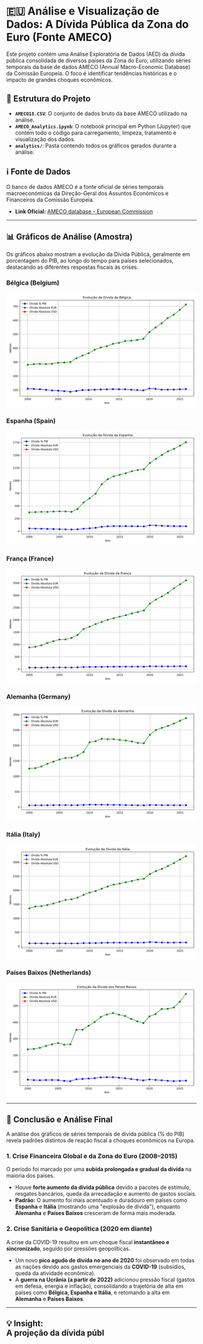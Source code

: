 # 🇪🇺 Análise e Visualização de Dados: A Dívida Pública da Zona do Euro (Fonte AMECO)

Este projeto contém uma Análise Exploratória de Dados (AED) da dívida pública consolidada de diversos países da Zona do Euro, utilizando séries temporais da base de dados AMECO (Annual Macro-Economic Database) da Comissão Europeia. O foco é identificar tendências históricas e o impacto de grandes choques econômicos.

## 💾 Estrutura do Projeto

* **`AMECO18.CSV`**: O conjunto de dados bruto da base AMECO utilizado na análise.
* **`AMECO_Analytics.ipynb`**: O notebook principal em Python (Jupyter) que contém todo o código para carregamento, limpeza, tratamento e visualização dos dados.
* **`analytics/`**: Pasta contendo todos os gráficos gerados durante a análise.

## ℹ️ Fonte de Dados

O banco de dados AMECO é a fonte oficial de séries temporais macroeconómicas da Direção-Geral dos Assuntos Económicos e Financeiros da Comissão Europeia.

* **Link Oficial:** [AMECO database - European Commission](https://economy-finance.ec.europa.eu/economic-research-and-databases/economic-databases/ameco-database_en)

---

## 📊 Gráficos de Análise (Amostra)

Os gráficos abaixo mostram a evolução da Dívida Pública, geralmente em porcentagem do PIB, ao longo do tempo para países selecionados, destacando as diferentes respostas fiscais às crises.

### Bélgica (Belgium)
![Evolução da Dívida da Bélgica](analytics/belgim.png)

### Espanha (Spain)
![Evolução da Dívida da Espanha](analytics/spain.png)

### França (France)
![Evolução da Dívida da França](analytics/france.png)

### Alemanha (Germany)
![Evolução da Dívida da Alemanha](analytics/germany.png)

### Itália (Italy)
![Evolução da Dívida da Itália](analytics/italia.png)

### Países Baixos (Netherlands)
![Evolução da Dívida dos Países Baixos](analytics/netherlands.png)

---

## 📝 Conclusão e Análise Final

A análise dos gráficos de séries temporais de dívida pública (% do PIB) revela padrões distintos de reação fiscal a choques econômicos na Europa.

### 1. Crise Financeira Global e da Zona do Euro (2008–2015)

O período foi marcado por uma **subida prolongada e gradual da dívida** na maioria dos países.

* Houve **forte aumento da dívida pública** devido a pacotes de estímulo, resgates bancários, queda da arrecadação e aumento de gastos sociais.
* **Padrão:** O aumento foi mais acentuado e duradouro em países como **Espanha** e **Itália** (mostrando uma "explosão de dívida"), enquanto **Alemanha** e **Países Baixos** cresceram de forma mais moderada.

### 2. Crise Sanitária e Geopolítica (2020 em diante)

A crise da COVID-19 resultou em um choque fiscal **instantâneo e sincronizado**, seguido por pressões geopolíticas.

* Um novo **pico agudo de dívida no ano de 2020** foi observado em todas as nações devido aos gastos emergenciais da **COVID-19** (subsídios, queda da atividade econômica).
* A **guerra na Ucrânia (a partir de 2022)** adicionou pressão fiscal (gastos em defesa, energia e inflação), consolidando a trajetória de alta em países como **Bélgica, Espanha e Itália**, e retomando a alta em **Alemanha** e **Países Baixos**.

---

💡 **Insight:**  
A projeção da dívida públ
---

